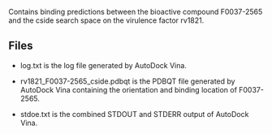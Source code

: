 Contains binding predictions between the bioactive compound F0037-2565 and the cside search space on the virulence factor rv1821.

## Files

- log.txt is the log file generated by AutoDock Vina.

- rv1821_F0037-2565_cside.pdbqt is the PDBQT file generated by AutoDock Vina containing the orientation and binding location of F0037-2565.

- stdoe.txt is the combined STDOUT and STDERR output of AutoDock Vina.

